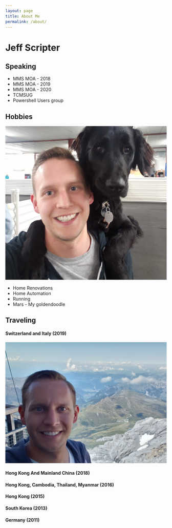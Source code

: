 ```yaml
---
layout: page
title: About Me
permalink: /about/
---
```

# Jeff Scripter


## Speaking

* MMS MOA - 2018 
* MMS MOA - 2019
* MMS MOA - 2020
* TCMSUG
* Powershell Users group

## Hobbies

![Me and Mars](/assets/images/WithMars.jpg)

* Home Renovations
* Home Automation
* Running
* Mars - My goldendoodle  

## Traveling

#### Switzerland and Italy (2019)
![Me In The Apls](/assets/images/Alps.jpg)

#### Hong Kong And Mainland China (2018)

#### Hong Kong, Cambodia, Thailand, Myanmar (2016)

#### Hong Kong (2015)

#### South Korea (2013)

#### Germany (2011)